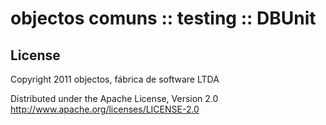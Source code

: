 objectos comuns :: testing :: DBUnit
====================================


License
-------

Copyright 2011 objectos, fábrica de software LTDA

Distributed under the Apache License, Version 2.0
http://www.apache.org/licenses/LICENSE-2.0 
